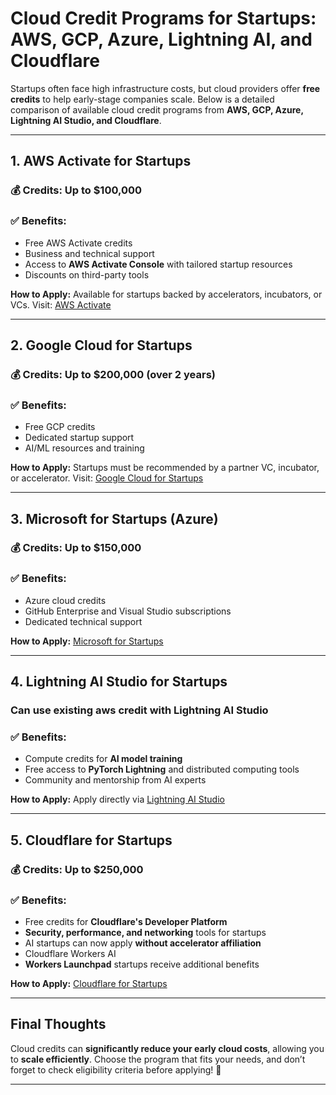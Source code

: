 # **Cloud Credit Programs for Startups: AWS, GCP, Azure, Lightning AI, and Cloudflare**  

Startups often face high infrastructure costs, but cloud providers offer **free credits** to help early-stage companies scale. Below is a detailed comparison of available cloud credit programs from **AWS, GCP, Azure, Lightning AI Studio, and Cloudflare**.  

---

## **1. AWS Activate for Startups**  
### 💰 Credits: Up to **$100,000**  
### ✅ Benefits:  
- Free AWS Activate credits  
- Business and technical support  
- Access to **AWS Activate Console** with tailored startup resources  
- Discounts on third-party tools  

**How to Apply:** Available for startups backed by accelerators, incubators, or VCs. Visit: [AWS Activate](https://aws.amazon.com/activate/)  

---

## **2. Google Cloud for Startups**  
### 💰 Credits: Up to **$200,000** (over 2 years)  
### ✅ Benefits:  
- Free GCP credits  
- Dedicated startup support  
- AI/ML resources and training  

**How to Apply:** Startups must be recommended by a partner VC, incubator, or accelerator. Visit: [Google Cloud for Startups](https://cloud.google.com/startups)  

---

## **3. Microsoft for Startups (Azure)**  
### 💰 Credits: Up to **$150,000**  
### ✅ Benefits:  
- Azure cloud credits  
- GitHub Enterprise and Visual Studio subscriptions  
- Dedicated technical support  

**How to Apply:**  [Microsoft for Startups](https://startups.microsoft.com/)  

---

## **4. Lightning AI Studio for Startups**  
### Can use existing aws credit with Lightning AI Studio  
### ✅ Benefits:  
- Compute credits for **AI model training**  
- Free access to **PyTorch Lightning** and distributed computing tools  
- Community and mentorship from AI experts  

**How to Apply:** Apply directly via [Lightning AI Studio](https://lightning.ai/)  

---

## **5. Cloudflare for Startups**  
### 💰 Credits: Up to **$250,000**  
### ✅ Benefits:  
- Free credits for **Cloudflare's Developer Platform**  
- **Security, performance, and networking** tools for startups  
- AI startups can now apply **without accelerator affiliation**  
- Cloudflare Workers AI 
- **Workers Launchpad** startups receive additional benefits  

**How to Apply:**  [Cloudflare for Startups](https://www.cloudflare.com/en-in/forstartups/)   

---

## **Final Thoughts**  
Cloud credits can **significantly reduce your early cloud costs**, allowing you to **scale efficiently**. Choose the program that fits your needs, and don’t forget to check eligibility criteria before applying! 🚀  

---
